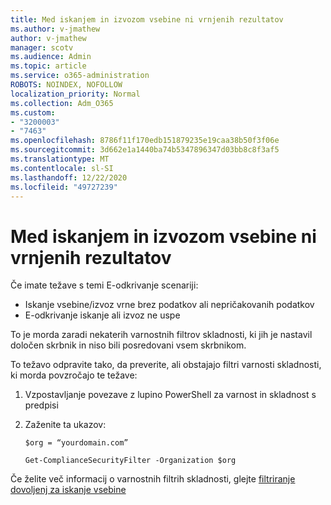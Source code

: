 ```yaml
---
title: Med iskanjem in izvozom vsebine ni vrnjenih rezultatov
ms.author: v-jmathew
author: v-jmathew
manager: scotv
ms.audience: Admin
ms.topic: article
ms.service: o365-administration
ROBOTS: NOINDEX, NOFOLLOW
localization_priority: Normal
ms.collection: Adm_O365
ms.custom:
- "3200003"
- "7463"
ms.openlocfilehash: 8786f11f170edb151879235e19caa38b50f3f06e
ms.sourcegitcommit: 3d662e1a1440ba74b5347896347d03bb8c8f3af5
ms.translationtype: MT
ms.contentlocale: sl-SI
ms.lasthandoff: 12/22/2020
ms.locfileid: "49727239"
---
```

# <a name="no-results-returned-during-content-searchexport"></a>Med iskanjem in izvozom vsebine ni vrnjenih rezultatov

Če imate težave s temi E-odkrivanje scenariji:

- Iskanje vsebine/izvoz vrne brez podatkov ali nepričakovanih podatkov
- E-odkrivanje iskanje ali izvoz ne uspe

To je morda zaradi nekaterih varnostnih filtrov skladnosti, ki jih je nastavil določen skrbnik in niso bili posredovani vsem skrbnikom.

To težavo odpravite tako, da preverite, ali obstajajo filtri varnosti skladnosti, ki morda povzročajo te težave:

1. Vzpostavljanje povezave z lupino PowerShell za varnost in skladnost s predpisi
2. Zaženite ta ukazov:

    `$org = “yourdomain.com”`

    `Get-ComplianceSecurityFilter -Organization $org`

Če želite več informacij o varnostnih filtrih skladnosti, glejte [filtriranje dovoljenj za iskanje vsebine](https://docs.microsoft.com/microsoft-365/compliance/permissions-filtering-for-content-search)
